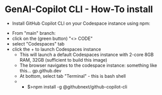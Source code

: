 # GenAI-Copilot CLI - How-To install
  * Install GitHub Copilot CLI on your Codespace instance using npm:
  
  - From "main" branch:
  - click on the (green button) "<> CODE"
  - select "Codespaces" tab
  - click the + to launch Codespaces instance
    - This will launch a default Codespaces instance with 2-core 8GB RAM, 32GB (sufficient to build this image)
    - The browser navigates to the codespace instance: something like this... <some random name>gp.github.dev
    - At bottom, select tab "Terminal" - this is bash shell
    - * $>npm install -g @githubnext/github-copilot-cli
